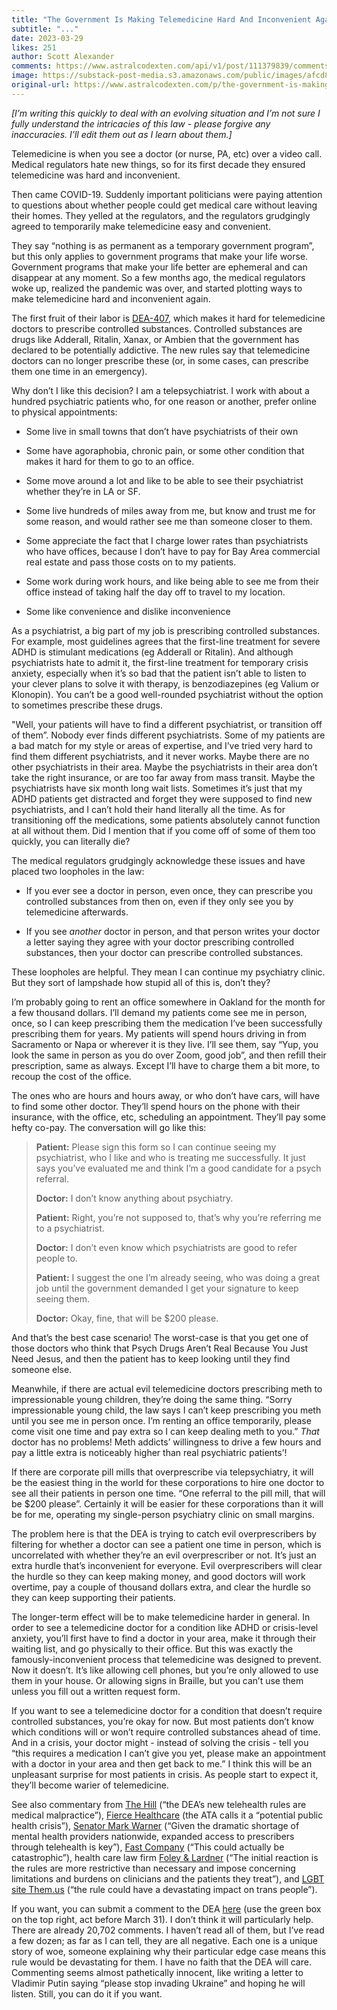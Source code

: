```yaml
---
title: "The Government Is Making Telemedicine Hard And Inconvenient Again"
subtitle: "..."
date: 2023-03-29
likes: 251
author: Scott Alexander
comments: https://www.astralcodexten.com/api/v1/post/111379839/comments?&all_comments=true
image: https://substack-post-media.s3.amazonaws.com/public/images/afcd81bb-d26a-4a91-88d1-d44a69bb0c6a_3450x1946.webp
original-url: https://www.astralcodexten.com/p/the-government-is-making-telemedicine
---
```

_[I’m writing this quickly to deal with an evolving situation and I’m not sure I fully understand the intricacies of this law - please forgive any inaccuracies. I’ll edit them out as I learn about them.]_

Telemedicine is when you see a doctor (or nurse, PA, etc) over a video call. Medical regulators hate new things, so for its first decade they ensured telemedicine was hard and inconvenient.

Then came COVID-19. Suddenly important politicians were paying attention to questions about whether people could get medical care without leaving their homes. They yelled at the regulators, and the regulators grudgingly agreed to temporarily make telemedicine easy and convenient.

They say “nothing is as permanent as a temporary government program”, but this only applies to government programs that make your life worse. Government programs that make your life better are ephemeral and can disappear at any moment. So a few months ago, the medical regulators woke up, realized the pandemic was over, and started plotting ways to make telemedicine hard and inconvenient again.

The first fruit of their labor is [DEA-407](https://www.federalregister.gov/documents/2023/03/01/2023-04248/telemedicine-prescribing-of-controlled-substances-when-the-practitioner-and-the-patient-have-not-had), which makes it hard for telemedicine doctors to prescribe controlled substances. Controlled substances are drugs like Adderall, Ritalin, Xanax, or Ambien that the government has declared to be potentially addictive. The new rules say that telemedicine doctors can no longer prescribe these (or, in some cases, can prescribe them one time in an emergency).

Why don’t I like this decision? I am a telepsychiatrist. I work with about a hundred psychiatric patients who, for one reason or another, prefer online to physical appointments:

  * Some live in small towns that don’t have psychiatrists of their own

  * Some have agoraphobia, chronic pain, or some other condition that makes it hard for them to go to an office.

  * Some move around a lot and like to be able to see their psychiatrist whether they’re in LA or SF.

  * Some live hundreds of miles away from me, but know and trust me for some reason, and would rather see me than someone closer to them.

  * Some appreciate the fact that I charge lower rates than psychiatrists who have offices, because I don’t have to pay for Bay Area commercial real estate and pass those costs on to my patients.

  * Some work during work hours, and like being able to see me from their office instead of taking half the day off to travel to my location.

  * Some like convenience and dislike inconvenience




As a psychiatrist, a big part of my job is prescribing controlled substances. For example, most guidelines agrees that the first-line treatment for severe ADHD is stimulant medications (eg Adderall or Ritalin). And although psychiatrists hate to admit it, the first-line treatment for temporary crisis anxiety, especially when it’s so bad that the patient isn’t able to listen to your clever plans to solve it with therapy, is benzodiazepines (eg Valium or Klonopin). You can’t be a good well-rounded psychiatrist without the option to sometimes prescribe these drugs.

"Well, your patients will have to find a different psychiatrist, or transition off of them”. Nobody ever finds different psychiatrists. Some of my patients are a bad match for my style or areas of expertise, and I’ve tried very hard to find them different psychiatrists, and it never works. Maybe there are no other psychiatrists in their area. Maybe the psychiatrists in their area don’t take the right insurance, or are too far away from mass transit. Maybe the psychiatrists have six month long wait lists. Sometimes it’s just that my ADHD patients get distracted and forget they were supposed to find new psychiatrists, and I can’t hold their hand literally all the time. As for transitioning off the medications, some patients absolutely cannot function at all without them. Did I mention that if you come off of some of them too quickly, you can literally die?

The medical regulators grudgingly acknowledge these issues and have placed two loopholes in the law:

  * If you ever see a doctor in person, even once, they can prescribe you controlled substances from then on, even if they only see you by telemedicine afterwards.

  * If you see _another_ doctor in person, and that person writes your doctor a letter saying they agree with your doctor prescribing controlled substances, then your doctor can prescribe controlled substances.




These loopholes are helpful. They mean I can continue my psychiatry clinic. But they sort of lampshade how stupid all of this is, don’t they?

I’m probably going to rent an office somewhere in Oakland for the month for a few thousand dollars. I’ll demand my patients come see me in person, once, so I can keep prescribing them the medication I’ve been successfully prescribing them for years. My patients will spend hours driving in from Sacramento or Napa or wherever it is they live. I’ll see them, say “Yup, you look the same in person as you do over Zoom, good job”, and then refill their prescription, same as always. Except I’ll have to charge them a bit more, to recoup the cost of the office.

The ones who are hours and hours away, or who don’t have cars, will have to find some other doctor. They’ll spend hours on the phone with their insurance, with the office, etc, scheduling an appointment. They’ll pay some hefty co-pay. The conversation will go like this:

> **Patient:** Please sign this form so I can continue seeing my psychiatrist, who I like and who is treating me successfully. It just says you’ve evaluated me and think I’m a good candidate for a psych referral.
> 
> **Doctor:** I don’t know anything about psychiatry.
> 
> **Patient:** Right, you’re not supposed to, that’s why you’re referring me to a psychiatrist.
> 
> **Doctor:** I don’t even know which psychiatrists are good to refer people to.
> 
> **Patient:** I suggest the one I’m already seeing, who was doing a great job until the government demanded I get your signature to keep seeing them.
> 
> **Doctor:** Okay, fine, that will be $200 please.

And that’s the best case scenario! The worst-case is that you get one of those doctors who think that Psych Drugs Aren’t Real Because You Just Need Jesus, and then the patient has to keep looking until they find someone else. 

Meanwhile, if there are actual evil telemedicine doctors prescribing meth to impressionable young children, they’re doing the same thing. “Sorry impressionable young child, the law says I can’t keep prescribing you meth until you see me in person once. I’m renting an office temporarily, please come visit one time and pay extra so I can keep dealing meth to you.” _That_ doctor has no problems! Meth addicts’ willingness to drive a few hours and pay a little extra is noticeably higher than real psychiatric patients’!

If there are corporate pill mills that overprescribe via telepsychiatry, it will be the easiest thing in the world for these corporations to hire one doctor to see all their patients in person one time. “One referral to the pill mill, that will be $200 please”. Certainly it will be easier for these corporations than it will be for me, operating my single-person psychiatry clinic on small margins. 

The problem here is that the DEA is trying to catch evil overprescribers by filtering for whether a doctor can see a patient one time in person, which is uncorrelated with whether they’re an evil overprescriber or not. It’s just an extra hurdle that’s inconvenient for everyone. Evil overprescribers will clear the hurdle so they can keep making money, and good doctors will work overtime, pay a couple of thousand dollars extra, and clear the hurdle so they can keep supporting their patients.

The longer-term effect will be to make telemedicine harder in general. In order to see a telemedicine doctor for a condition like ADHD or crisis-level anxiety, you’ll first have to find a doctor in your area, make it through their waiting list, and go physically to their office. But this was exactly the famously-inconvenient process that telemedicine was designed to prevent. Now it doesn’t. It’s like allowing cell phones, but you’re only allowed to use them in your house. Or allowing signs in Braille, but you can’t use them unless you fill out a written request form.

If you want to see a telemedicine doctor for a condition that doesn’t require controlled substances, you’re okay for now. But most patients don’t know which conditions will or won’t require controlled substances ahead of time. And in a crisis, your doctor might - instead of solving the crisis - tell you “this requires a medication I can’t give you yet, please make an appointment with a doctor in your area and then get back to me.” I think this will be an unpleasant surprise for most patients in crisis. As people start to expect it, they’ll become warier of telemedicine.

See also commentary from [The Hill](https://thehill.com/opinion/congress-blog/3900597-the-deas-new-telehealth-rules-are-medical-malpractice-for-people-with-opioid-addiction/) (“the DEA’s new telehealth rules are medical malpractice”), [Fierce Healthcare](https://www.fiercehealthcare.com/telehealth/deas-proposed-telehealth-rules-tighten-covid-era-remote-prescribing-regulations) (the ATA calls it a “potential public health crisis”), [Senator Mark Warner](https://www.warner.senate.gov/public/index.cfm/2023/3/statement-of-u-s-sen-mark-r-warner-on-proposed-dea-rule-on-future-of-telehealth-prescriptions) (“Given the dramatic shortage of mental health providers nationwide, expanded access to prescribers through telehealth is key”), [Fast Company](https://www.fastcompany.com/90867065/future-of-telehealth-public-health-emergency-ending) (“This could actually be catastrophic”), health care law firm [Foley & Lardner](https://www.foley.com/en/insights/publications/2023/02/deas-telemedicine-controlled-substances-phe-ends) (“The initial reaction is the rules are more restrictive than necessary and impose concerning limitations and burdens on clinicians and the patients they treat”), and [LGBT site Them.us](https://www.them.us/story/dea-telehealth-rules-testosterone) (“the rule could have a devastating impact on trans people”).

If you want, you can submit a comment to the DEA [here](https://www.federalregister.gov/documents/2023/03/01/2023-04248/telemedicine-prescribing-of-controlled-substances-when-the-practitioner-and-the-patient-have-not-had) (use the green box on the top right, act before March 31). I don’t think it will particularly help. There are already 20,702 comments. I haven’t read all of them, but I’ve read a few dozen; as far as I can tell, they are all negative. Each one is a unique story of woe, someone explaining why their particular edge case means this rule would be devastating for them. I have no faith that the DEA will care. Commenting seems almost pathetically innocent, like writing a letter to Vladimir Putin saying “please stop invading Ukraine” and hoping he will listen. Still, you can do it if you want.
